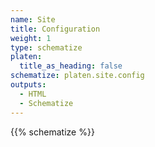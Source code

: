 ```yaml
---
name: Site
title: Configuration
weight: 1
type: schematize
platen:
  title_as_heading: false
schematize: platen.site.config
outputs:
  - HTML
  - Schematize
---
```


{{% schematize %}}
